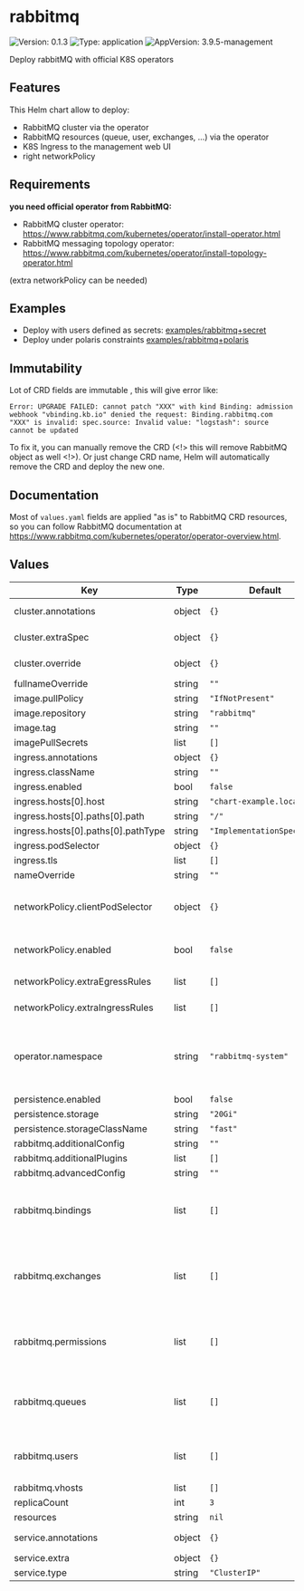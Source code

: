 # rabbitmq

![Version: 0.1.3](https://img.shields.io/badge/Version-0.1.3-informational?style=flat-square) ![Type: application](https://img.shields.io/badge/Type-application-informational?style=flat-square) ![AppVersion: 3.9.5-management](https://img.shields.io/badge/AppVersion-3.9.5--management-informational?style=flat-square)

Deploy rabbitMQ with official K8S operators

## Features

This Helm chart allow to deploy:

* RabbitMQ cluster via the operator
* RabbitMQ resources (queue, user, exchanges, ...) via the operator
* K8S Ingress to the management web UI
* right networkPolicy

## Requirements

**you need official operator from RabbitMQ:**

* RabbitMQ cluster operator: https://www.rabbitmq.com/kubernetes/operator/install-operator.html
* RabbitMQ messaging topology operator: https://www.rabbitmq.com/kubernetes/operator/install-topology-operator.html

(extra networkPolicy can be needed)

## Examples

* Deploy with users defined as secrets: [examples/rabbitmq+secret](examples/rabbitmq+secret)
* Deploy under polaris constraints [examples/rabbitmq+polaris](examples/rabbitmq+polaris)

## Immutability

Lot of CRD fields are immutable , this will give error like:

```
Error: UPGRADE FAILED: cannot patch "XXX" with kind Binding: admission webhook "vbinding.kb.io" denied the request: Binding.rabbitmq.com "XXX" is invalid: spec.source: Invalid value: "logstash": source cannot be updated
```

To fix it, you can manually remove the CRD (<!> this will remove RabbitMQ object as well <!>).
Or just change CRD name, Helm will automatically remove the CRD and deploy the new one.

## Documentation

Most of ``values.yaml`` fields are applied "as is" to RabbitMQ CRD resources,
so you can follow RabbitMQ documentation at https://www.rabbitmq.com/kubernetes/operator/operator-overview.html.

## Values

| Key | Type | Default | Description |
|-----|------|---------|-------------|
| cluster.annotations | object | `{}` | cluster CRD annotations |
| cluster.extraSpec | object | `{}` | cluster CRD extra spec |
| cluster.override | object | `{}` | cluster CRD spec.override |
| fullnameOverride | string | `""` |  |
| image.pullPolicy | string | `"IfNotPresent"` |  |
| image.repository | string | `"rabbitmq"` |  |
| image.tag | string | `""` |  |
| imagePullSecrets | list | `[]` |  |
| ingress.annotations | object | `{}` |  |
| ingress.className | string | `""` |  |
| ingress.enabled | bool | `false` |  |
| ingress.hosts[0].host | string | `"chart-example.local"` |  |
| ingress.hosts[0].paths[0].path | string | `"/"` |  |
| ingress.hosts[0].paths[0].pathType | string | `"ImplementationSpecific"` |  |
| ingress.podSelector | object | `{}` |  |
| ingress.tls | list | `[]` |  |
| nameOverride | string | `""` |  |
| networkPolicy.clientPodSelector | object | `{}` | specify AMQP port selector (full open else) |
| networkPolicy.enabled | bool | `false` | enable network policy |
| networkPolicy.extraEgressRules | list | `[]` | add extra NP egress rules |
| networkPolicy.extraIngressRules | list | `[]` | add extra NP ingress rules |
| operator.namespace | string | `"rabbitmq-system"` | namespace where is the operator (used by network-policy) |
| persistence.enabled | bool | `false` |  |
| persistence.storage | string | `"20Gi"` |  |
| persistence.storageClassName | string | `"fast"` |  |
| rabbitmq.additionalConfig | string | `""` |  |
| rabbitmq.additionalPlugins | list | `[]` |  |
| rabbitmq.advancedConfig | string | `""` |  |
| rabbitmq.bindings | list | `[]` | Define bindings (name only for K8S object) |
| rabbitmq.exchanges | list | `[]` | Define exchanges (name is the real exchange name) |
| rabbitmq.permissions | list | `[]` | Define permissions (name only for K8S object) |
| rabbitmq.queues | list | `[]` | Define queues (name is the real queue name) |
| rabbitmq.users | list | `[]` | Define users (name only for K8S object) |
| rabbitmq.vhosts | list | `[]` |  |
| replicaCount | int | `3` |  |
| resources | string | `nil` |  |
| service.annotations | object | `{}` | service annotations |
| service.extra | object | `{}` |  |
| service.type | string | `"ClusterIP"` | service type |
